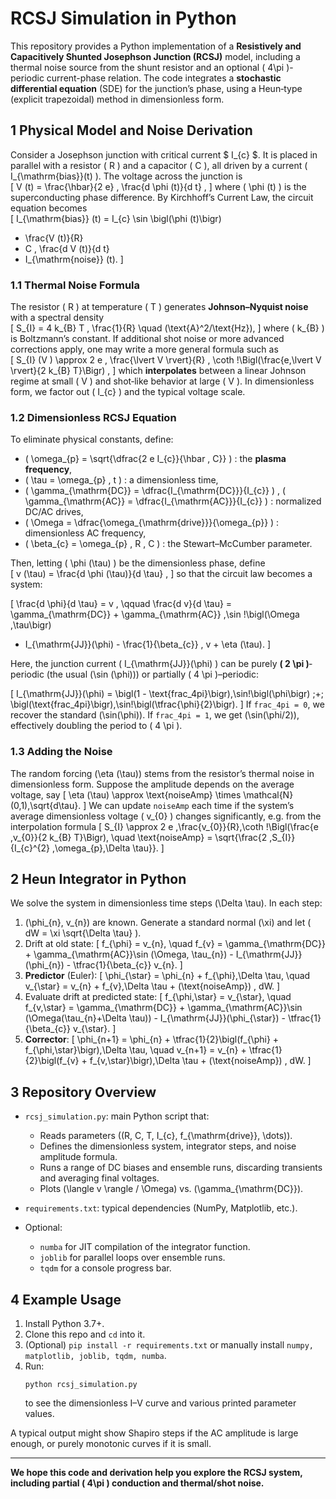 # RCSJ Simulation in Python

This repository provides a Python implementation of a **Resistively and Capacitively Shunted Josephson Junction (RCSJ)** model, including a thermal noise source from the shunt resistor and an optional \( 4\pi \)-periodic current-phase relation. The code integrates a **stochastic differential equation** (SDE) for the junction’s phase, using a Heun‐type (explicit trapezoidal) method in dimensionless form.

## 1  Physical Model and Noise Derivation

Consider a Josephson junction with critical current $ I_{c} $. It is placed in parallel with a resistor \( R \) and a capacitor \( C \), all driven by a current \( I_{\mathrm{bias}}(t) \). The voltage across the junction is  
\[
V (t) = \frac{\hbar}{2 e} \, \frac{d \phi (t)}{d t} ,
\]
where \( \phi (t) \) is the superconducting phase difference. By Kirchhoff’s Current Law, the circuit equation becomes  
\[
I_{\mathrm{bias}} (t)
= I_{c} \sin \bigl(\phi (t)\bigr)
+ \frac{V (t)}{R}
+ C \, \frac{d V (t)}{d t}
+ I_{\mathrm{noise}} (t).
\]

### 1.1  Thermal Noise Formula

The resistor \( R \) at temperature \( T \) generates **Johnson–Nyquist noise** with a spectral density  
\[
S_{I} = 4 k_{B} T \, \frac{1}{R} \quad (\text{A}^2/\text{Hz}),
\]
where \( k_{B} \) is Boltzmann’s constant. If additional shot noise or more advanced corrections apply, one may write a more general formula such as  
\[
S_{I} (V ) \approx 2 e \, \frac{\lvert V \rvert}{R} \, \coth \!\Bigl(\frac{e\,\lvert V \rvert}{2 k_{B} T}\Bigr) ,
\]
which **interpolates** between a linear Johnson regime at small \( V \) and shot‐like behavior at large \( V \). In dimensionless form, we factor out \( I_{c} \) and the typical voltage scale.

### 1.2  Dimensionless RCSJ Equation

To eliminate physical constants, define:

- \( \omega_{p} = \sqrt{\dfrac{2 e I_{c}}{\hbar \, C}} \) : the **plasma frequency**,
- \( \tau = \omega_{p} \, t \) : a dimensionless time,
- \( \gamma_{\mathrm{DC}} = \dfrac{I_{\mathrm{DC}}}{I_{c}} \) , \( \gamma_{\mathrm{AC}} = \dfrac{I_{\mathrm{AC}}}{I_{c}} \) : normalized DC/AC drives,
- \( \Omega = \dfrac{\omega_{\mathrm{drive}}}{\omega_{p}} \) : dimensionless AC frequency,
- \( \beta_{c} = \omega_{p} \, R \, C \) : the Stewart–McCumber parameter.

Then, letting \( \phi (\tau) \) be the dimensionless phase, define  
\[
v (\tau) = \frac{d \phi (\tau)}{d \tau} ,
\]
so that the circuit law becomes a system:

\[
\frac{d \phi}{d \tau} = v , \qquad
\frac{d v}{d \tau}
= \gamma_{\mathrm{DC}} + \gamma_{\mathrm{AC}} \,\sin \!\bigl(\Omega \,\tau\bigr)
- I_{\mathrm{JJ}}(\phi) - \frac{1}{\beta_{c}} \, v + \eta (\tau).
\]

Here, the junction current \( I_{\mathrm{JJ}}(\phi) \) can be purely **\( 2 \pi \)**‐periodic (the usual \(\sin (\phi)\)) or partially \( 4 \pi \)–periodic:

\[
I_{\mathrm{JJ}}(\phi) = \bigl(1 - \text{frac\_4pi}\bigr)\,\sin\!\bigl(\phi\bigr)
\;+\;
\bigl(\text{frac\_4pi}\bigr)\,\sin\!\bigl(\tfrac{\phi}{2}\bigr).
\]
If `frac_4pi = 0`, we recover the standard \(\sin(\phi)\). If `frac_4pi = 1`, we get \(\sin(\phi/2)\), effectively doubling the period to \( 4 \pi \).

### 1.3  Adding the Noise

The random forcing \(\eta (\tau)\) stems from the resistor’s thermal noise in dimensionless form. Suppose the amplitude depends on the average voltage, say
\[
\eta (\tau) \approx \text{noiseAmp} \times \mathcal{N}(0,1)\,\sqrt{d\tau}.
\]
We can update `noiseAmp` each time if the system’s average dimensionless voltage \( v_{0} \) changes significantly, e.g. from the interpolation formula
\[
S_{I} \approx 2 e \,\frac{v_{0}}{R}\,\coth \!\Bigl(\frac{e \,v_{0}}{2 k_{B} T}\Bigr),
\quad
\text{noiseAmp} = \sqrt{\frac{2 \,S_{I}}{I_{c}^{2} \,\omega_{p}\,\Delta \tau}}.
\]

## 2  Heun Integrator in Python

We solve the system in dimensionless time steps \(\Delta \tau\). In each step:

1. \(\phi_{n}, v_{n}\) are known. Generate a standard normal \(\xi\) and let \( dW = \xi \sqrt{\Delta \tau} \).
2. Drift at old state:
   \[
   f_{\phi} = v_{n}, \quad
   f_{v} = \gamma_{\mathrm{DC}} + \gamma_{\mathrm{AC}}\sin (\Omega\, \tau_{n})
           - I_{\mathrm{JJ}}(\phi_{n})
           - \tfrac{1}{\beta_{c}} v_{n}.
   \]
3. **Predictor** (Euler):
   \[
   \phi_{\star} = \phi_{n} + f_{\phi}\,\Delta \tau,
   \quad
   v_{\star}   = v_{n} + f_{v}\,\Delta \tau + (\text{noiseAmp}) \, dW.
   \]
4. Evaluate drift at predicted state:
   \[
   f_{\phi,\star} = v_{\star},
   \quad
   f_{v,\star} = \gamma_{\mathrm{DC}} + \gamma_{\mathrm{AC}}\sin (\Omega(\tau_{n}+\Delta \tau))
                 - I_{\mathrm{JJ}}(\phi_{\star})
                 - \tfrac{1}{\beta_{c}} v_{\star}.
   \]
5. **Corrector**:
   \[
   \phi_{n+1} = \phi_{n} + \tfrac{1}{2}\bigl(f_{\phi} + f_{\phi,\star}\bigr)\,\Delta \tau,
   \quad
   v_{n+1}   = v_{n} + \tfrac{1}{2}\bigl(f_{v} + f_{v,\star}\bigr)\,\Delta \tau
               + (\text{noiseAmp}) \, dW.
   \]

## 3  Repository Overview

- `rcsj_simulation.py`: main Python script that:
  - Reads parameters \((R, C, T, I_{c}, f_{\mathrm{drive}}, \dots)\).
  - Defines the dimensionless system, integrator steps, and noise amplitude formula.
  - Runs a range of DC biases and ensemble runs, discarding transients and averaging final voltages.
  - Plots \(\langle v \rangle / \Omega\) vs. \(\gamma_{\mathrm{DC}}\).

- `requirements.txt`: typical dependencies (NumPy, Matplotlib, etc.).

- Optional: 
  - `numba` for JIT compilation of the integrator function.
  - `joblib` for parallel loops over ensemble runs.
  - `tqdm` for a console progress bar.

## 4  Example Usage

1. Install Python 3.7+.
2. Clone this repo and `cd` into it.
3. (Optional) `pip install -r requirements.txt` or manually install `numpy, matplotlib, joblib, tqdm, numba`.
4. Run:
   ```
   python rcsj_simulation.py
   ```
   to see the dimensionless I–V curve and various printed parameter values.

A typical output might show Shapiro steps if the AC amplitude is large enough, or purely monotonic curves if it is small.

---

**We hope this code and derivation help you explore the RCSJ system, including partial \( 4\pi \) conduction and thermal/shot noise.**  
